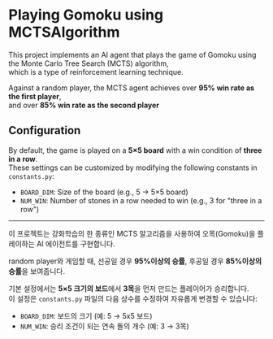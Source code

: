 # Playing Gomoku using MCTSAlgorithm

This project implements an AI agent that plays the game of Gomoku using the Monte Carlo Tree Search (MCTS) algorithm,  
which is a type of reinforcement learning technique.

Against a random player, the MCTS agent achieves over **95% win rate as the first player**,  
and over **85% win rate as the second player**

## Configuration

By default, the game is played on a **5×5 board** with a win condition of **three in a row**.  
These settings can be customized by modifying the following constants in `constants.py`:

- `BOARD_DIM`: Size of the board (e.g., 5 → 5×5 board)
- `NUM_WIN`: Number of stones in a row needed to win (e.g., 3 for "three in a row")
---

이 프로젝트는 강화학습의 한 종류인 MCTS 알고리즘을 사용하여 오목(Gomoku)을 플레이하는 AI 에이전트를 구현합니다.

random player와 게임할 때, 선공일 경우 **95%이상의 승률**, 후공일 경우 **85%이상의 승률**을 보여줍니다.

기본 설정에서는 **5×5 크기의 보드**에서 **3목**을 먼저 만드는 플레이어가 승리합니다.  
이 설정은 `constants.py` 파일의 다음 상수를 수정하여 자유롭게 변경할 수 있습니다:

- `BOARD_DIM`: 보드의 크기 (예: 5 → 5x5 보드)
- `NUM_WIN`: 승리 조건이 되는 연속 돌의 개수 (예: 3 → 3목)
